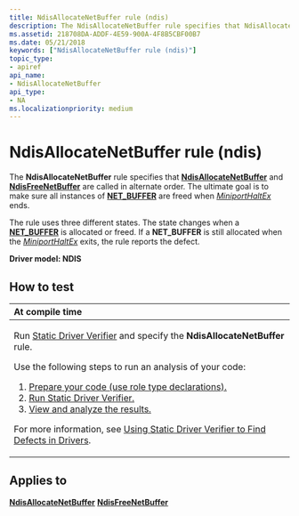 ```yaml
---
title: NdisAllocateNetBuffer rule (ndis)
description: The NdisAllocateNetBuffer rule specifies that NdisAllocateNetBuffer and NdisFreeNetBuffer are called in alternate order. The ultimate goal is to make sure all instances of NET\_BUFFER are freed when MiniportHaltEx ends.
ms.assetid: 218708DA-ADDF-4E59-900A-4F8B5CBF00B7
ms.date: 05/21/2018
keywords: ["NdisAllocateNetBuffer rule (ndis)"]
topic_type:
- apiref
api_name:
- NdisAllocateNetBuffer
api_type:
- NA
ms.localizationpriority: medium
---
```


# NdisAllocateNetBuffer rule (ndis)


The **NdisAllocateNetBuffer** rule specifies that [**NdisAllocateNetBuffer**](/windows-hardware/drivers/ddi/ndis/nf-ndis-ndisallocatenetbuffer) and [**NdisFreeNetBuffer**](/windows-hardware/drivers/ddi/ndis/nf-ndis-ndisfreenetbuffer) are called in alternate order. The ultimate goal is to make sure all instances of [**NET\_BUFFER**](/windows-hardware/drivers/ddi/ndis/ns-ndis-_net_buffer) are freed when [*MiniportHaltEx*](/windows-hardware/drivers/ddi/ndis/nc-ndis-miniport_halt) ends.

The rule uses three different states. The state changes when a [**NET\_BUFFER**](/windows-hardware/drivers/ddi/ndis/ns-ndis-_net_buffer) is allocated or freed. If a **NET\_BUFFER** is still allocated when the [*MiniportHaltEx*](/windows-hardware/drivers/ddi/ndis/nc-ndis-miniport_halt) exits, the rule reports the defect.

**Driver model: NDIS**

How to test
-----------

<table>
<colgroup>
<col width="100%" />
</colgroup>
<thead>
<tr class="header">
<th align="left">At compile time</th>
</tr>
</thead>
<tbody>
<tr class="odd">
<td align="left"><p>Run <a href="https://docs.microsoft.com/windows-hardware/drivers/devtest/static-driver-verifier" data-raw-source="[Static Driver Verifier](./static-driver-verifier.md)">Static Driver Verifier</a> and specify the <strong>NdisAllocateNetBuffer</strong> rule.</p>
Use the following steps to run an analysis of your code:
<ol>
<li><a href="https://docs.microsoft.com/windows-hardware/drivers/devtest/using-static-driver-verifier-to-find-defects-in-drivers#preparing-your-source-code" data-raw-source="[Prepare your code (use role type declarations).](./using-static-driver-verifier-to-find-defects-in-drivers.md#preparing-your-source-code)">Prepare your code (use role type declarations).</a></li>
<li><a href="https://docs.microsoft.com/windows-hardware/drivers/devtest/using-static-driver-verifier-to-find-defects-in-drivers#running-static-driver-verifier" data-raw-source="[Run Static Driver Verifier.](./using-static-driver-verifier-to-find-defects-in-drivers.md#running-static-driver-verifier)">Run Static Driver Verifier.</a></li>
<li><a href="https://docs.microsoft.com/windows-hardware/drivers/devtest/using-static-driver-verifier-to-find-defects-in-drivers#viewing-and-analyzing-the-results" data-raw-source="[View and analyze the results.](./using-static-driver-verifier-to-find-defects-in-drivers.md#viewing-and-analyzing-the-results)">View and analyze the results.</a></li>
</ol>
<p>For more information, see <a href="https://docs.microsoft.com/windows-hardware/drivers/devtest/using-static-driver-verifier-to-find-defects-in-drivers" data-raw-source="[Using Static Driver Verifier to Find Defects in Drivers](./using-static-driver-verifier-to-find-defects-in-drivers.md)">Using Static Driver Verifier to Find Defects in Drivers</a>.</p></td>
</tr>
</tbody>
</table>

Applies to
----------

[**NdisAllocateNetBuffer**](/windows-hardware/drivers/ddi/ndis/nf-ndis-ndisallocatenetbuffer)
[**NdisFreeNetBuffer**](/windows-hardware/drivers/ddi/ndis/nf-ndis-ndisfreenetbuffer)
 

